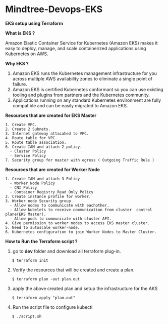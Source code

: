 # Mindtree-Devops-EKS
**EKS setup using Terraform**

**What is EKS ?**

Amazon Elastic Container Service for Kubernetes (Amazon EKS) makes it easy to deploy, manage, and scale containerized applications using Kubernetes on AWS.

**Why EKS ?**

1. Amazon EKS runs the Kubernetes management infrastructure for you across multiple AWS availability zones to eliminate a single point of failure. 
2. Amazon EKS is certified Kubernetes conformant so you can use existing tooling and plugins from partners and the Kubernetes community. 
3. Applications running on any standard Kubernetes environment are fully compatible and can be easily migrated to Amazon EKS.

**Resources that are created for EKS Master**
```
1. Create VPC.
2. Create 2 Subnets.
3. Internet gateway attacahed to VPC.
4. Route table for VPC.
5. Route table association.
6. Create IAM and attach 2 policy.
  - Cluster Policy
  - Service Policy
7. Security group for master with egress ( Outgoing Traffic Rule )
```

**Resources that are created for Worker Node**
```
1. Create IAM and attach 3 Policy
  - Worker Node Policy
  - CNI Policy
  - Container Registry Read Only Policy
2. Create instance profile for worker.
3. Worker node Security group 
  - Allow nodes to communicate with eachother.
  - Allow kubelets to receive communication from cluster  control plane(EKS Master).
  - Allow pods to communicate with cluster API.
4. Give permission to worker nodes to access EKS master cluster.
5. Need to autoscale worker-node.
6. Kubernetes configuration to join Worker Nodes to Master Cluster.
```

**How to Run the Terraform script ?**
1. go to **dev** folder and download all terraform plug-in.

```
   $ terraform init
```
2. Verify the resources that will be created and create a plan.
```
   $ terraform plan -out plan.out
```
3. apply the above created plan and setup the infrastructure for the AKS 
```
   $ terraform apply "plan.out"
```
4. Run the script file to configure kubectl
```
   $ ./script.sh
```
